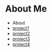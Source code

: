 About Me
================

<ul id="subMenue">
    <li><a class="selected" title= "About Me">About</a></li>
    <li><a href="/p1.md" title= "This is project1">project1</a></li>
    <li><a href="/p2.md" title= "This is project2">project2</a></li>
    <li><a href="/p2.md" title= "This is project3">project3</a></li>
    <li><a href="/p4.md" title= "This is project4">project4</a></li>
</ul>


